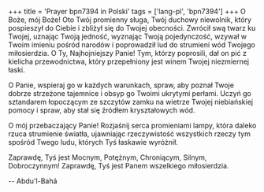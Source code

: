 +++
title = 'Prayer bpn7394 in Polski'
tags = ['lang-pl', 'bpn7394']
+++
O Boże, mój Boże! Oto Twój promienny sługa, Twój duchowy niewolnik, który pospieszył do Ciebie i zbliżył się do Twojej obecności. Zwrócił swą twarz ku Twojej, uznając Twoją jedność, wyznając Twoją pojedynczość, wzywał w Twoim imieniu pośród narodów i poprowadził lud do strumieni wód Twojego miłosierdzia. O Ty, Najhojniejszy Panie! Tym, którzy poprosili, dał on pić z kielicha przewodnictwa, który przepełniony jest winem Twojej niezmiernej łaski.
    
O Panie, wspieraj go w każdych warunkach, spraw, aby poznał Twoje dobrze strzeżone tajemnice i obsyp go Twoimi ukrytymi perłami. Uczyń go sztandarem łopoczącym ze szczytów zamku na wietrze Twojej niebiańskiej pomocy i spraw, aby stał się źródłem kryształowych wód.
    
O mój przebaczający Panie! Rozjaśnij serca promieniami lampy, która daleko rzuca strumienie światła, ujawniając rzeczywistość wszystkich rzeczy tym spośród Twego ludu, których Tyś łaskawie wyróżnił.
    
Zaprawdę, Tyś jest Mocnym, Potężnym, Chroniącym, Silnym, Dobroczynnym! Zaprawdę, Tyś jest Panem wszelkiego miłosierdzia.

-- Abdu'l-Bahá
